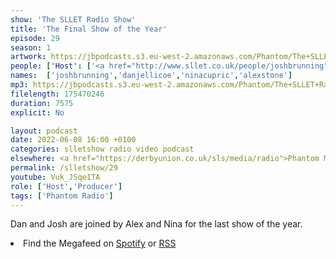 ```yaml
---
show: 'The SLLET Radio Show'
title: 'The Final Show of the Year'
episode: 29
season: 1
artwork: https://jbpodcasts.s3.eu-west-2.amazonaws.com/Phantom/The+SLLET+Radio+Show/2021-09-27+-+SLLET+radio+square.png
people: ['Host': ['<a href="http://www.sllet.co.uk/people/joshbrunning">Josh Brunning</a>', '<a href="http://www.sllet.co.uk/people/danjellicoe">Dan Jellicoe</a>'], 'Guests':['<a href="http://www.sllet.co.uk/people/ninacupric">Nina Ćuprić</a>','<a href="http://www.sllet.co.uk/people/alexstone">Alex Stone</a>']]
names:  ['joshbrunning','danjellicoe','ninacupric','alexstone']
mp3: https://jbpodcasts.s3.eu-west-2.amazonaws.com/Phantom/The+SLLET+Radio+Show/2022-06-08+-+29.mp3
filelength: 175470246
duration: 7575
explicit: No

layout: podcast
date: 2022-06-08 16:00 +0100
categories: slletshow radio video podcast
elsewhere: <a href="https://derbyunion.co.uk/sls/media/radio">Phantom Media</a>
permalink: /slletshow/29
youtube: Vuk_JSqe1TA
role: ['Host','Producer']
tags: ['Phantom Radio']
---
```


Dan and Josh are joined by Alex and Nina for the last show of the year.

<li>Find the Megafeed on <a href="https://open.spotify.com/show/1WGc6YCF3UfAL7E62gHLAS?si=eff5901deb8d498e">Spotify</a> or <a href="https://anchor.fm/s/849e58ac/podcast/rss">RSS</a></li>
